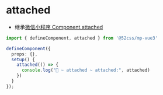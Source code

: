 # attached

* 继承[微信小程序 Component.attached](https://developers.weixin.qq.com/miniprogram/dev/reference/api/Component.html)

```ts
import { defineComponent, attached } from '@52css/mp-vue3'

defineComponent({
  props: {},
  setup() {
    attached(() => {
      console.log("🚀 ~ attached ~ attached:", attached)
    })
  }
});
```
